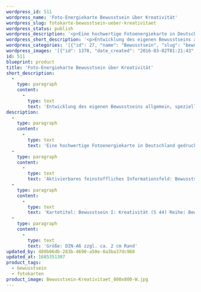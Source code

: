 ```yaml
---
wordpress_id: 511
wordpress_name: 'Foto-Energiekarte Bewusstsein über Kreativität'
wordpress_slug: fotokarte-bewusstsein-ueber-kreativitaet
wordpress_status: publish
wordpress_description: '<p>Eine hochwertige Fotoenergiekarte in Deutschland gedruckt und in Handarbeit laminiert.  Sie ist in Postkartengröße (DIN-A6) gut zu transportieren und kann auch auf den Körper aufgelegt werden.</p><p>Aktivierbares feinstoffliches Informationsfeld: Bewusstsein - Kreativitätsbewusstsein - Entwicklung - "Schwingungserhöhung" - Feinstofflichkeit erfahren: Entwicklung des eigenen Bewusstsein allgemein und speziell für die Kreativität. Hierdurch die eigene Kreativität neu erkennen, sie annehmen und ihren Ausdruck finden lassen. Die eigene Realität auf Basis dieser Erkenntnisse gestalten. Wie jede Fotoenergiekarte der Reihe "Bewusstsein I" sind auch auch hier Information enthalten zum Aspekt: Das gesamte Potenzial eines Menschen zur Wahrnehmung und Steuerung feinstofflicher Energien erkunden und entfalten.</p><p>Kartetitel: Bewusstsein I: Kreativität (S 44) Reihe: Bewusstsein.</p><p>Größe: DIN-A6 zzgl. ca. 2 cm Rand<br />Andere Formate sind individuell für Sie innerhalb weniger Tage herstellbar. Bitte kontaktieren Sie uns hierfür unter <a href="mailto:info@elvedenverlag.de">info@elvedenverlag.de</a>.</p><p><a href="https://my.feenbaum.de/anwendung-energiebilder-foto-laminiert/">Anwendungshinweise</a></p>'
wordpress_short_description: '<p>Entwicklung des eigenen Bewusstseins allgemein, speziell für den Bereich der Kreativität<br /><em>Hinweis: Das Wasserzeichen „Elveden Verlag Energiebild“ wird nicht mit gedruckt</em></p>'
wordpress_categories: '[{"id": 27, "name": "Bewusstsein", "slug": "bewusstsein"}, {"id": 23, "name": "Fotokarten", "slug": "fotokarten"}]'
wordpress_images: '[{"id": 1378, "date_created": "2016-03-02T01:21:43", "date_created_gmt": "2016-03-01T23:21:43", "date_modified": "2016-03-02T01:21:43", "date_modified_gmt": "2016-03-01T23:21:43", "src": "https://my.feenbaum.de/wp-content/uploads/2016/03/Bewusstsein-Kreativitaet_800x800-W.jpg", "name": "Bewusstsein Kreativitaet_800x800-W", "alt": ""}]'
id: 511
blueprint: product
title: 'Foto-Energiekarte Bewusstsein über Kreativität'
short_description:
  -
    type: paragraph
    content:
      -
        type: text
        text: 'Entwicklung des eigenen Bewusstseins allgemein, speziell für den Bereich der Kreativität'
description:
  -
    type: paragraph
    content:
      -
        type: text
        text: 'Eine hochwertige Fotoenergiekarte in Deutschland gedruckt und in Handarbeit laminiert.  Sie ist in Postkartengröße (DIN-A6) gut zu transportieren und kann auch auf den Körper aufgelegt werden.'
  -
    type: paragraph
    content:
      -
        type: text
        text: 'Aktivierbares feinstoffliches Informationsfeld: Bewusstsein - Kreativitätsbewusstsein - Entwicklung - "Schwingungserhöhung" - Feinstofflichkeit erfahren: Entwicklung des eigenen Bewusstsein allgemein und speziell für die Kreativität. Hierdurch die eigene Kreativität neu erkennen, sie annehmen und ihren Ausdruck finden lassen. Die eigene Realität auf Basis dieser Erkenntnisse gestalten. Wie jede Fotoenergiekarte der Reihe "Bewusstsein I" sind auch auch hier Information enthalten zum Aspekt: Das gesamte Potenzial eines Menschen zur Wahrnehmung und Steuerung feinstofflicher Energien erkunden und entfalten.'
  -
    type: paragraph
    content:
      -
        type: text
        text: 'Kartetitel: Bewusstsein I: Kreativität (S 44) Reihe: Bewusstsein.'
  -
    type: paragraph
    content:
      -
        type: text
        text: 'Größe: DIN-A6 zzgl. ca. 2 cm Rand'
updated_by: 489b06db-283b-4690-a50e-8a3ba37dc968
updated_at: 1685351307
product_tags:
  - bewusstsein
  - fotokarten
product_image: Bewusstsein-Kreativitaet_800x800-W.jpg
---
```

